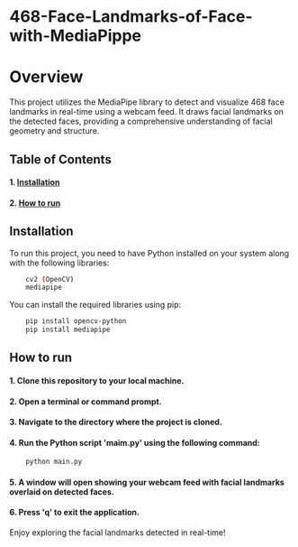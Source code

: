 
# 468-Face-Landmarks-of-Face-with-MediaPippe

# Overview
This project utilizes the MediaPipe library to detect and visualize 468 face landmarks in real-time using a webcam feed. It draws facial landmarks on the detected faces, providing a comprehensive understanding of facial geometry and structure.





## Table of Contents
#### 1. [Installation](#installation)
#### 2. [How to run](#how-to-run)

## Installation

To run this project, you need to have Python installed on your system along with the following libraries:

```bash
    cv2 (OpenCV)
    mediapipe
```

You can install the required libraries using pip:

```bash
    pip install opencv-python
    pip install mediapipe
```
    
## How to run

#### 1. Clone this repository to your local machine.
#### 2. Open a terminal or command prompt.
#### 3. Navigate to the directory where the project is cloned.
#### 4. Run the Python script 'maim.py' using the following command:

```bash
    python main.py
```

#### 5. A window will open showing your webcam feed with facial landmarks overlaid on detected faces.
#### 6. Press 'q' to exit the application.

Enjoy exploring the facial landmarks detected in real-time!







